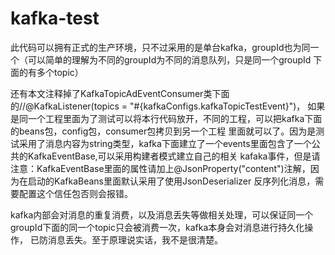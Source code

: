 # kafka-test
此代码可以拥有正式的生产环境，只不过采用的是单台kafka，groupId也为同一个（可以简单的理解为不同的groupId为不同的消息队列，只是同一个groupId
下面的有多个topic）


还有本文注释掉了KafkaTopicAdEventConsumer类下面的//@KafkaListener(topics = "#{kafkaConfigs.kafkaTopicTestEvent}")，
如果是同一个工程里面为了测试可以将本行代码放开，不同的工程，可以把kafka下面的beans包，config包，consumer包拷贝到另一个工程
里面就可以了。因为是测试采用了消息内容为string类型，kafka下面建立了一个events里面包含了一个公共的KafkaEventBase,可以采用构建者模式建立自己的相关
kafaka事件，但是请注意：KafkaEventBase里面的属性请加上@JsonProperty("content")注解，因为在启动的KafkaBeans里面默认采用了使用JsonDeserializer
反序列化消息，需要配置这个信任包否则会报错。



kafka内部会对消息的重复消费，以及消息丢失等做相关处理，可以保证同一个groupId下面的同一个topic只会被消费一次，kafka本身会对消息进行持久化操作，
已防消息丢失。至于原理说实话，我不是很清楚。
